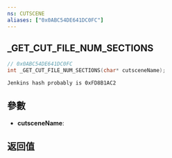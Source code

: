 ```yaml
---
ns: CUTSCENE
aliases: ["0x0ABC54DE641DC0FC"]
---
```

## _GET_CUT_FILE_NUM_SECTIONS

```c
// 0x0ABC54DE641DC0FC
int _GET_CUT_FILE_NUM_SECTIONS(char* cutsceneName);
```

```
Jenkins hash probably is 0xFD8B1AC2
```

## 參數
* **cutsceneName**: 

## 返回值
